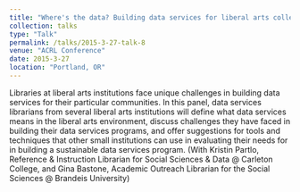 ```yaml
---
title: "Where's the data? Building data services for liberal arts colleges."
collection: talks
type: "Talk"
permalink: /talks/2015-3-27-talk-8
venue: "ACRL Conference"
date: 2015-3-27
location: "Portland, OR"
---
```


Libraries at liberal arts institutions face unique challenges in building data services for their particular communities. In this panel, data services librarians from several liberal arts institutions will define what data services means in the liberal arts environment, discuss challenges they have faced in building their data services programs, and offer suggestions for tools and techniques that other small institutions can use in evaluating their needs for in building a sustainable data services program. (With Kristin Partlo, Reference &amp; Instruction Librarian for Social Sciences &amp; Data @ Carleton College, and Gina Bastone, Academic Outreach Librarian for the Social Sciences @ Brandeis University)
